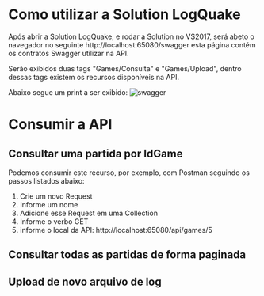 # Como utilizar a Solution LogQuake

Após abrir a Solution LogQuake, e rodar a Solution no VS2017, será abeto o navegador no seguinte http://localhost:65080/swagger esta página contém os contratos Swagger utilizar na API.

Serão exibidos duas tags "Games/Consulta" e "Games/Upload", dentro dessas tags existem os recursos disponíveis na API.

Abaixo segue um print a ser exibido:
![swagger](https://user-images.githubusercontent.com/44147082/47685927-5072d080-dbb7-11e8-9238-e548273941b1.PNG)

# Consumir a API

## Consultar uma partida por IdGame

Podemos consumir este recurso, por exemplo, com Postman seguindo os passos listados abaixo: 

1. Crie um novo Request
2. Informe um nome
3. Adicione esse Request em uma Collection
4. Informe o verbo GET
5. informe o local da API: http://localhost:65080/api/games/5

## Consultar todas as partidas de forma paginada

## Upload de novo arquivo de log
